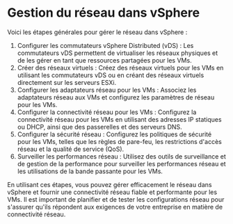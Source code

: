 # Gestion du réseau dans vSphere

Voici les étapes générales pour gérer le réseau dans vSphere :

1. Configurer les commutateurs vSphere Distributed (vDS) : Les commutateurs vDS permettent de virtualiser les réseaux physiques et de les gérer en tant que ressources partagées pour les VMs.
2. Créer des réseaux virtuels : Créez des réseaux virtuels pour les VMs en utilisant les commutateurs vDS ou en créant des réseaux virtuels directement sur les serveurs ESXi.
3. Configurer les adaptateurs réseau pour les VMs : Associez les adaptateurs réseau aux VMs et configurez les paramètres de réseau pour les VMs.
4. Configurer la connectivité réseau pour les VMs : Configurez la connectivité réseau pour les VMs en utilisant des adresses IP statiques ou DHCP, ainsi que des passerelles et des serveurs DNS.
5. Configurer la sécurité réseau : Configurez les politiques de sécurité pour les VMs, telles que les règles de pare-feu, les restrictions d'accès réseau et la qualité de service (QoS).
6. Surveiller les performances réseau : Utilisez des outils de surveillance et de gestion de la performance pour surveiller les performances réseau et les utilisations de la bande passante pour les VMs.

En utilisant ces étapes, vous pouvez gérer efficacement le réseau dans vSphere et fournir une connectivité réseau fiable et performante pour les VMs. Il est important de planifier et de tester les configurations réseau pour s'assurer qu'ils répondent aux exigences de votre entreprise en matière de connectivité réseau.
